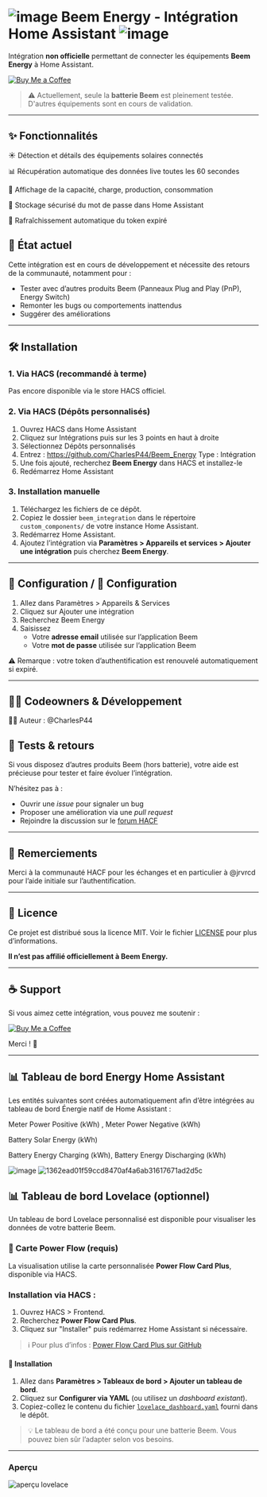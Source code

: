 # ![image](https://github.com/user-attachments/assets/c42b3ca3-a681-4091-a13c-f2d0f8f4fc9c) Beem Energy - Intégration Home Assistant ![image](https://github.com/user-attachments/assets/b16dce18-3b0b-4108-9b37-4ebd67372f71)
 
Intégration **non officielle** permettant de connecter les équipements **Beem Energy** à Home Assistant.

[![Buy Me a Coffee](https://img.shields.io/badge/buymeacoffee-donate-yellow.svg?logo=buymeacoffee)](https://www.buymeacoffee.com/CharlesP44)


> ⚠️ Actuellement, seule la **batterie Beem** est pleinement testée. D'autres équipements sont en cours de validation.

---
## ✨ Fonctionnalités
☀️ Détection et détails des équipements solaires connectés

📊 Récupération automatique des données live toutes les 60 secondes

🔋 Affichage de la capacité, charge, production, consommation

🔐 Stockage sécurisé du mot de passe dans Home Assistant

🔁 Rafraîchissement automatique du token expiré


## 🚧 État actuel

Cette intégration est en cours de développement et nécessite des retours de la communauté, notamment pour :
- Tester avec d’autres produits Beem (Panneaux Plug and Play (PnP), Energy Switch)
- Remonter les bugs ou comportements inattendus
- Suggérer des améliorations

---

## 🛠️ Installation
### 1. Via HACS (recommandé à terme)
Pas encore disponible via le store HACS officiel.

### 2. Via HACS (Dépôts personnalisés)
1. Ouvrez HACS dans Home Assistant
2. Cliquez sur Intégrations puis sur les 3 points en haut à droite
3. Sélectionnez Dépôts personnalisés
4. Entrez : https://github.com/CharlesP44/Beem_Energy 
   Type : Intégration
5. Une fois ajouté, recherchez **Beem Energy** dans HACS et installez-le
6. Redémarrez Home Assistant

### 3. Installation manuelle
1. Téléchargez les fichiers de ce dépôt.
2. Copiez le dossier `beem_integration` dans le répertoire `custom_components/` de votre instance Home Assistant.
3. Redémarrez Home Assistant.
5. Ajoutez l’intégration via **Paramètres > Appareils et services > Ajouter une intégration** puis cherchez **Beem Energy**.

---

## 🔐 Configuration / 🔧 Configuration
1. Allez dans Paramètres > Appareils & Services
2. Cliquez sur Ajouter une intégration
3. Recherchez Beem Energy
4. Saisissez 
   - Votre **adresse email** utilisée sur l’application Beem
   - Votre **mot de passe** utilisée sur l’application Beem

⚠️ Remarque : votre token d’authentification est renouvelé automatiquement si expiré.

---

## 👨‍💻 Codeowners & Développement
🧑‍💻 Auteur : @CharlesP44


## 🧪 Tests & retours

Si vous disposez d’autres produits Beem (hors batterie), votre aide est précieuse pour tester et faire évoluer l’intégration.

N’hésitez pas à :
- Ouvrir une *issue* pour signaler un bug
- Proposer une amélioration via une *pull request*
- Rejoindre la discussion sur le [forum HACF](https://forum.hacf.fr)

---

## 🙏 Remerciements

Merci à la communauté HACF pour les échanges et en particulier à @jrvrcd pour l’aide initiale sur l’authentification.

---

## 📄 Licence

Ce projet est distribué sous la licence MIT. Voir le fichier [LICENSE](LICENSE) pour plus d’informations.

**Il n’est pas affilié officiellement à Beem Energy.**

---

## ☕ Support

Si vous aimez cette intégration, vous pouvez me soutenir :

[![Buy Me a Coffee](https://img.shields.io/badge/buymeacoffee-donate-yellow.svg?logo=buymeacoffee)](https://www.buymeacoffee.com/CharlesP44)

Merci ! 🙏



---



## 📊 Tableau de bord Energy Home Assistant

Les entités suivantes sont créées automatiquement afin d’être intégrées au tableau de bord Énergie natif de Home Assistant :

Meter Power Positive (kWh) , Meter Power Negative (kWh)

Battery Solar Energy (kWh)

Battery Energy Charging (kWh),  Battery Energy Discharging (kWh)


![image](https://github.com/user-attachments/assets/0d91bd17-646f-4588-8ade-0af72059f9b6)
![1362ead01f59ccd8470af4a6ab31617671ad2d5c](https://github.com/user-attachments/assets/43ae8181-2e1c-4128-81c2-9f9bea19fdfd)



## 📊 Tableau de bord Lovelace (optionnel)

Un tableau de bord Lovelace personnalisé est disponible pour visualiser les données de votre batterie Beem.

### 🧩 Carte Power Flow (requis)

La visualisation utilise la carte personnalisée **Power Flow Card Plus**, disponible via HACS.

### Installation via HACS :

1. Ouvrez HACS > Frontend.
2. Recherchez **Power Flow Card Plus**.
3. Cliquez sur "Installer" puis redémarrez Home Assistant si nécessaire.

> ℹ️ Pour plus d’infos : [Power Flow Card Plus sur GitHub](https://github.com/Topix90/power-flow-card-plus)

#### 🔧 Installation

1. Allez dans **Paramètres > Tableaux de bord > Ajouter un tableau de bord**.
2. Cliquez sur **Configurer via YAML** (ou utilisez un *dashboard existant*).
3. Copiez-collez le contenu du fichier [`lovelace_dashboard.yaml`](./lovelace_dashboard.yaml) fourni dans le dépôt.

> 💡 Le tableau de bord a été conçu pour une batterie Beem. Vous pouvez bien sûr l’adapter selon vos besoins.

---

### Aperçu

![aperçu lovelace](./screenshots/lovelace_preview.png)
